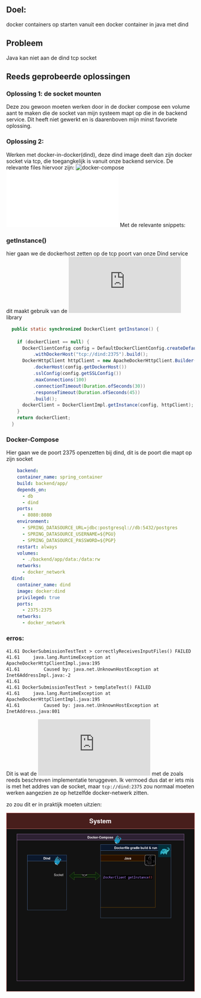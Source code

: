 ## Doel: 
docker containers op starten vanuit een docker container in java met dind 

## Probleem
Java kan niet aan de dind tcp socket

## Reeds geprobeerde oplossingen
### Oplossing 1: de socket mounten
Deze zou gewoon moeten werken door in de docker compose een volume aant te maken die de socket van mijn systeem mapt op die in de backend service. Dit heeft niet gewerkt en is daarenboven mijn minst favoriete oplossing.

### Oplossing 2:
Werken met docker-in-docker(dind), deze dind image deelt dan zijn docker socket via tcp, die toegangkelijk is vanuit onze backend service.
De relevante files hiervoor zijn:
![docker-compose](docker-compose.yaml)
![DockerCLientInstance](backend/app/src/main/java/com/ugent/pidgeon/util/DockerClientInstance.java)
Met de relevante snippets:

### getInstance()
hier gaan we de dockerhost zetten op de tcp poort van onze Dind service
dit maakt gebruik van de ![javadocker](https://github.com/docker-java/docker-java/blob/main/docs/getting_started.md) library
```java
  public static synchronized DockerClient getInstance() {

    if (dockerClient == null) {
      DockerClientConfig config = DefaultDockerClientConfig.createDefaultConfigBuilder()
          .withDockerHost("tcp://dind:2375").build();
      DockerHttpClient httpClient = new ApacheDockerHttpClient.Builder()
          .dockerHost(config.getDockerHost())
          .sslConfig(config.getSSLConfig())
          .maxConnections(100)
          .connectionTimeout(Duration.ofSeconds(30))
          .responseTimeout(Duration.ofSeconds(45))
          .build();
      dockerClient = DockerClientImpl.getInstance(config, httpClient);
    }
    return dockerClient;
  }
```
### Docker-Compose
Hier gaan we de poort 2375 openzetten bij dind, dit is de poort die mapt op zijn socket
```yaml
    backend:
    container_name: spring_container
    build: backend/app/
    depends_on:
      - db
      - dind
    ports:
      - 8080:8080
    environment:
      - SPRING_DATASOURCE_URL=jdbc:postgresql://db:5432/postgres
      - SPRING_DATASOURCE_USERNAME=${PGU}
      - SPRING_DATASOURCE_PASSWORD=${PGP}
    restart: always
    volumes:
      - ./backend/app/data:/data:rw
    networks:
      - docker_network
  dind:
    container_name: dind
    image: docker:dind
    privileged: true
    ports:
      - 2375:2375
    networks:
      - docker_network
```
### erros:
```
41.61 DockerSubmissionTestTest > correctlyReceivesInputFiles() FAILED
41.61     java.lang.RuntimeException at ApacheDockerHttpClientImpl.java:195
41.61         Caused by: java.net.UnknownHostException at Inet6AddressImpl.java:-2
41.61 
41.61 DockerSubmissionTestTest > templateTest() FAILED
41.61     java.lang.RuntimeException at ApacheDockerHttpClientImpl.java:195
41.61         Caused by: java.net.UnknownHostException at InetAddress.java:801
```
Dit is wat de ![testen](https://github.com/SELab-2/UGent-6/blob/feature/docker-in-docker/backend/app/src/test/java/com/ugent/pidgeon/model/DockerSubmissionTestTest.java) met de zoals reeds beschreven implementatie teruggeven.
Ik vermoed dus dat er iets mis is met het addres van de socket, maar `tcp://dind:2375` zou normaal moeten werken aangezien ze op hetzelfde docker-netwerk zitten.

zo zou dit er in praktijk moeten uitzien:

![dind chart](dind-chart.png)


